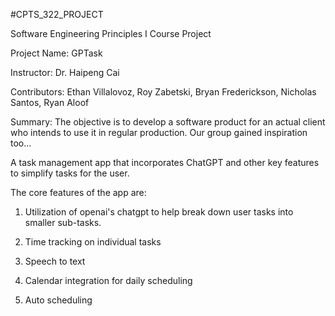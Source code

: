 #CPTS_322_PROJECT

Software Engineering Principles I Course Project

Project Name: GPTask

Instructor: Dr. Haipeng Cai

Contributors: Ethan Villalovoz, Roy Zabetski, Bryan Frederickson, Nicholas Santos, Ryan Aloof

Summary:
The objective is to develop a software product for an actual client who intends to use it in regular production. Our group gained inspiration too...

A task management app that incorporates ChatGPT and other key features to simplify tasks for the user.

The core features of the app are:

1) Utilization of openai's chatgpt to help break down user tasks into smaller sub-tasks.

2) Time tracking on individual tasks

3) Speech to text

4) Calendar integration for daily scheduling

5) Auto scheduling

